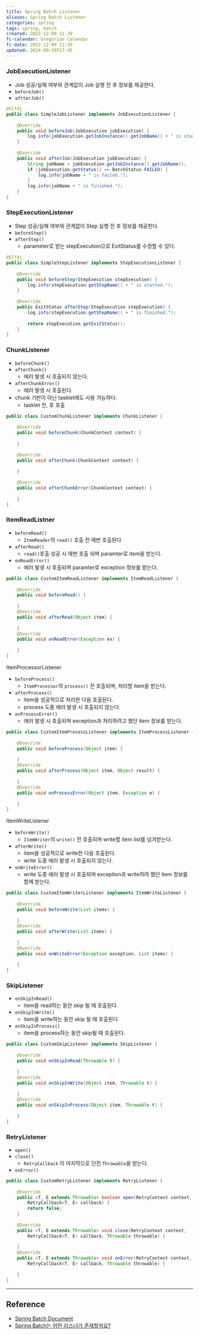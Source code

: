 ```yaml
---
title: Spring Batch Listener
aliases: Spring Batch Listener
categories: spring
tags: spring, batch
created: 2022-12-09 11:39
fc-calendar: Gregorian Calendar
fc-date: 2022-12-09 11:39
updated: 2024-09-19T17:45
---
```


### JobExecutionListener

- Job 성공/실패 여부와 관계없이 Job 실행 전 후 정보를 제공한다.
- `beforeJob()`
- `aftterJob()`

```java
@Slf4j  
public class SimpleJobListener implements JobExecutionListener {  
  
    @Override  
    public void beforeJob(JobExecution jobExecution) {  
        log.info(jobExecution.getJobInstance().getJobName() + " is started.");  
    }  
  
    @Override  
    public void afterJob(JobExecution jobExecution) {  
        String jobName = jobExecution.getJobInstance().getJobName();  
        if (jobExecution.getStatus() == BatchStatus.FAILED) {  
            log.info(jobName + " is failed.");  
        }  
        log.info(jobName + " is finished.");  
    }  
}
```

### StepExecutionListener

- Step 성공/실패 여부와 관계없이 Step 실행 전 후 정보를 제공한다.
- `beforeStep()`
- `afterStep()`
	- parameter로 받는 stepExecution으로 ExitStatus를 수정할 수 있다.

```java
@Slf4j  
public class SimpleStepListener implements StepExecutionListener {  
  
    @Override  
    public void beforeStep(StepExecution stepExecution) {  
        log.info(stepExecution.getStepName() + " is started.");  
    }  
  
    @Override  
    public ExitStatus afterStep(StepExecution stepExecution) {  
        log.info(stepExecution.getStepName() + " is finished.");  
  
        return stepExecution.getExitStatus();  
    }  
}
```

### ChunkListener

- `beforeChunk()`
- `afterChunk()`
	- 에러 발생 시 호출되지 않는다.
- `afterChunkError()`
	- 에러 발생 시 호출된다.
- chunk 기반이 아닌 tasklet에도 사용 가능하다.
	- tasklet 전, 후 호출

```java 
public class CustomChunkListener implements ChunkListener {  
  
    @Override  
    public void beforeChunk(ChunkContext context) {  
        
    }  
  
    @Override  
    public void afterChunk(ChunkContext context) {  
        
    }  
  
    @Override  
    public void afterChunkError(ChunkContext context) {  
        
    } 
}
```

### ItemReadListner

- `beforeRead()`
	- `ItemReader`의 `read()` 호출 전 매번 호출된다
- `afterRead()`
	- `read()`호출 성공 시 매번 호출 되며 paramter로 item을 받는다.
- `onReadError()`
	- 에러 발생 시 호출되며 paramter로 exception 정보를 받는다.

```java
public class CustomItemReadListener implements ItemReadListener {  
  
    @Override  
    public void beforeRead() {  
  
    }  
    @Override  
    public void afterRead(Object item) {  
  
    }  
    @Override  
    public void onReadError(Exception ex) {  
  
    }  
}
```

ItemProcessorListener
- `beforeProcess()`
	- `ItemProcessor`의 `process()` 전 호출되며, 처리할 item을 받는다.
- `afterProcess()`
	- item을 성공적으로 처리한 다음 호출된다.
	- process 도중 에러 발생 시 호출되지 않는다.
- `onProcessError()`
	- 에러 발생 시 호출되며 exception과 처리하려고 했던 item 정보를 받는다.

```java
public class CustomItemProcessListener implements ItemProcessListener {  
  
    @Override  
    public void beforeProcess(Object item) {  
  
    }  
    @Override  
    public void afterProcess(Object item, Object result) {  
  
    }  
    @Override  
    public void onProcessError(Object item, Exception e) {  
  
    }  
}
```

ItemWriteListener
- `beforeWrite()`
	- `ItemWriter`의 `write()` 전 호출되며 write할 item list를 넘겨받는다.
- `afterWrite()`
	- item을 성공적으로 write한 다음 호출된다.
	- write 도중 에러 발생 시 호출되지 않는다.
- `onWriteError()`
	- write 도중 에러 발생 시 호출되며 exception과 write하려 했던 item 정보를 함께 받는다.

```java
public class CustomItemWriterListener implements ItemWriteListener {  
  
    @Override  
    public void beforeWrite(List items) {  
  
    }  
    @Override  
    public void afterWrite(List items) {  
  
    }  
    @Override  
    public void onWriteError(Exception exception, List items) {  
  
    }  
}
```

### SkipListener

- `onSkipInRead()`
	- item을 read하는 동안 skip 될 때 호출된다
- `onSkipInWrite()`
	- item을 write하는 동안 skip 될 때 호출된다.
- `onSkipInProcess()`
	- item을 process하는 동안 skip될 때 호출된다.

```java
public class CustomSkipListener implements SkipListener {  
  
    @Override  
    public void onSkipInRead(Throwable t) {  
  
    }  
    @Override  
    public void onSkipInWrite(Object item, Throwable t) {  
  
    }  
    @Override  
    public void onSkipInProcess(Object item, Throwable t) {  
  
    } 
}
```

### RetryListener

- `open()`
- `close()`
	- `RetryCallback` 이 마지막으로 던진 `Throwable`을 받는다.
- `onError()`

```java
public class CustomRetryListener implements RetryListener {  
  
    @Override  
    public <T, E extends Throwable> boolean open(RetryContext context,
		RetryCallback<T, E> callback) {  
        return false;  
    }  
  
    @Override  
    public <T, E extends Throwable> void close(RetryContext context,
	    RetryCallback<T, E> callback, Throwable throwable) {  
  
    }  
    @Override  
    public <T, E extends Throwable> void onError(RetryContext context,
	    RetryCallback<T, E> callback, Throwable throwable) {  
  
    }
}
```

---

## Reference

- [Spring Batch Document](https://docs.spring.io/spring-batch/docs/current/reference/html/)
- [Spring Batch는 어떤 리스너가 존재할까요?](https://abbo.tistory.com/244)
